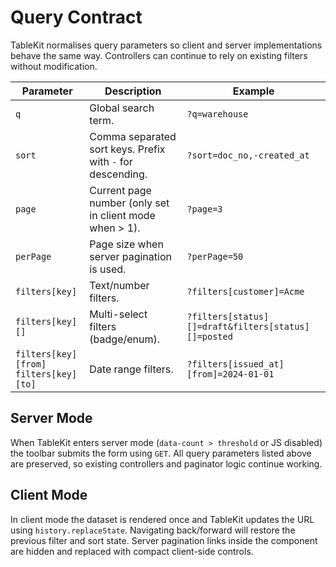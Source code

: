 # Query Contract

TableKit normalises query parameters so client and server implementations behave the same way. Controllers can continue to rely on existing filters without modification.

| Parameter | Description | Example |
| --- | --- | --- |
| `q` | Global search term. | `?q=warehouse` |
| `sort` | Comma separated sort keys. Prefix with `-` for descending. | `?sort=doc_no,-created_at` |
| `page` | Current page number (only set in client mode when > 1). | `?page=3` |
| `perPage` | Page size when server pagination is used. | `?perPage=50` |
| `filters[key]` | Text/number filters. | `?filters[customer]=Acme` |
| `filters[key][]` | Multi-select filters (badge/enum). | `?filters[status][]=draft&filters[status][]=posted` |
| `filters[key][from]`<br>`filters[key][to]` | Date range filters. | `?filters[issued_at][from]=2024-01-01` |

## Server Mode

When TableKit enters server mode (`data-count > threshold` or JS disabled) the toolbar submits the form using `GET`. All query parameters listed above are preserved, so existing controllers and paginator logic continue working.

## Client Mode

In client mode the dataset is rendered once and TableKit updates the URL using `history.replaceState`. Navigating back/forward will restore the previous filter and sort state. Server pagination links inside the component are hidden and replaced with compact client-side controls.
